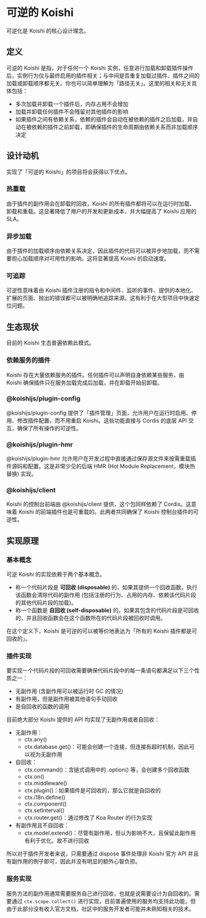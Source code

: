 # 可逆的 Koishi

可逆化是 Koishi 的核心设计理念。

## 定义

可逆的 Koishi 是指，对于任何一个 Koishi 实例，任意进行加载和卸载插件操作后，实例行为仅与最终启用的插件相关；与中间是否重复加载过插件、插件之间的加载或卸载顺序都无关。你也可以简单理解为「路径无关」。这里的相关和无关具体包括：

- 多次加载并卸载一个插件后，内存占用不会增加
- 加载并卸载任何插件不会残留对其他插件的影响
- 如果插件之间有依赖关系，依赖的插件会自动在被依赖的插件之后加载，并自动在被依赖的插件之前卸载，即确保插件的生命周期由依赖关系而非加载顺序决定

## 设计动机

实现了「可逆的 Koishi」的项目将会获得以下优点。

### 热重载

由于插件的副作用会在卸载时回收，Koishi 的所有插件都将可以在运行时加载、卸载和重载。这显著降低了用户的开发和更新成本，并大幅提高了 Koishi 应用的 SLA。

### 异步加载

由于插件的加载顺序由依赖关系决定，因此插件的代码可以被异步地加载，而不需要担心加载顺序对可用性的影响。这将显著提高 Koishi 的启动速度。

### 可追踪

可逆性意味着由 Koishi 插件注册的指令和中间件、监听的事件、提供的本地化、扩展的页面、抛出的错误都可以被明确地追踪来源。这有利于在大型项目中快速定位问题。

## 生态现状

目前的 Koishi 生态普遍依赖此模式。

### 依赖服务的插件

Koishi 存在大量依赖服务的插件。任何插件可以声明自身依赖某些服务，由 Koishi 确保插件只在服务加载完成后加载，并在卸载开始前卸载。

### @koishijs/plugin-config

@koishijs/plugin-config 提供了「插件管理」页面，允许用户在运行时启用、停用、修改插件配置，而不用重启 Koishi。这些功能直接与 Cordis 的底层 API 交互，确保了所有操作的可逆性。

### @koishijs/plugin-hmr

@koishijs/plugin-hmr 允许用户在开发过程中直接通过保存源文件来按需重载插件源码和配置。这是非常少见的后端 HMR (Hot Module Replacement，模块热替换) 实现。

### @koishijs/client

Koishi 的控制台前端由 @koishijs/client 提供，这个包同样依赖了 Cordis。这意味着 Koishi 的前端插件也是可重载的。此两者共同确保了 Koishi 控制台插件的可逆性。

## 实现原理

### 基本概念

可逆 Koishi 的实现依赖于两个基本概念。

- 称一个代码片段是 **可回收 (disposable)** 的，如果其提供一个回收函数，执行该函数会清除代码的副作用 (包括注册的行为、占用的内存、依赖该代码片段的其他代码片段的加载)。
- 称一个函数是 **自回收 (self-disposable)** 的，如果其包含的代码片段是可回收的，并且回收函数会在这个函数所在的代码片段被回收时调用。

在这个定义下，Koishi 是可逆的可以被等价地表达为「所有的 Koishi 插件都是可回收的」。

### 插件实现

要实现一个代码片段的可回收需要确保代码片段中的每一条语句都满足以下三个性质之一：

- 无副作用 (含副作用可以被运行时 GC 的情况)
- 有副作用，但是副作用被其他语句手动回收
- 是自回收的函数的调用

目前绝大部分 Koishi 提供的 API 均实现了无副作用或者自回收：

- 无副作用：
  - ctx.any()
  - ctx.database.get()：可能会创建一个连接，但连接有超时机制，因此可以视为无副作用
- 自回收：
  - ctx.command()：含链式调用中的 .option() 等，会创建多个回收函数
  - ctx.on()
  - ctx.middleware()
  - ctx.plugin()：如果插件是可回收的，那么它就是自回收的
  - ctx.i18n.define()
  - ctx.component()
  - ctx.setInterval()
  - ctx.router.get()：通过修改了 Koa Router 的行为实现
- 有副作用且不自回收：
  - ctx.model.extend()：尽管有副作用，但认为影响不大，且保留此副作用有利于优化，故不进行回收

所以对于插件开发者来说，只需要通过 dispose 事件处理非 Koishi 官方 API 并且有副作用的例子即可，因此并没有明显的额外心智负担。

### 服务实现

服务方法的副作用通常需要服务自己进行回收，也就是说需要设计为自回收的。需要通过 `ctx.scope.collect()` 进行实现，目前普遍使用的服务均支持此功能，但由于此部分没有收入官方文档，社区中的服务开发者可能并未熟知相关的技术。

<!-- ## 对比

### 可逆与正交

为了确保服务 API 的可逆性，通常需要对服务进行正交化设计。

### 可逆与零占用

可逆本身与零占用无关，但是可逆与零占用共同组成了热更新的基石。

### 可逆与 0dt

可逆并未实现 0dt，但热更新最大限度地减少了用户在生产环境下的重启次数，客观上增加了 SLA。 -->
